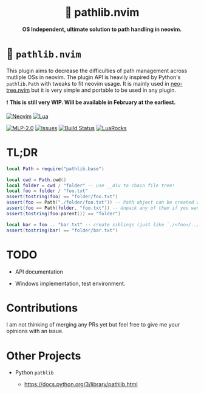 <div align="center">
  <h1>🐍 pathlib.nvim</h1>
  <p>
    <strong>
      OS Independent, ultimate solution to path handling in neovim.
    </strong>
  </p>
</div>

# 🐍 `pathlib.nvim`

This plugin aims to decrease the difficulties of path management across
mutliple OSs in neovim. The plugin API is heavily inspired by Python's
`pathlib.Path` with tweaks to fit neovim usage. It is mainly used in
[neo-tree.nvim](https://github.com/nvim-neo-tree/neo-tree.nvim) but it
is very simple and portable to be used in any plugin.

❗ **This is still very WIP. Will be available in February at the
earliest.**

[![Neovim](https://img.shields.io/badge/NeoVim-%2357A143.svg?&style=for-the-badge&logo=neovim&logoColor=white)](https://neovim.io/)
[![Lua](https://img.shields.io/badge/lua-%232C2D72.svg?style=for-the-badge&logo=lua&logoColor=white)](https://www.lua.org/)

[![MLP-2.0](https://img.shields.io/github/license/pysan3/pathlib.nvim.svg?style=for-the-badge)](https://github.com/pysan3/pathlib.nvim/blob/master/LICENSE)
[![Issues](https://img.shields.io/github/issues/pysan3/pathlib.nvim.svg?style=for-the-badge)](https://github.com/pysan3/pathlib.nvim/issues)
[![Build
Status](https://img.shields.io/github/actions/workflow/status/pysan3/pathlib.nvim/lua_ls-typecheck.yml?style=for-the-badge)](https://github.com/pysan3/pathlib.nvim/actions/workflows/lua_ls-typecheck.yml)
[![LuaRocks](https://img.shields.io/luarocks/v/pysan3/pathlib.nvim?logo=lua&color=purple&style=for-the-badge)](https://luarocks.org/modules/pysan3/pathlib.nvim)

# TL;DR

``` lua
local Path = require("pathlib.base")

local cwd = Path.cwd()
local folder = cwd / "folder" -- use __div to chain file tree!
local foo = folder / "foo.txt"
assert(tostring(foo) == "folder/foo.txt")
assert(foo == Path("./folder/foo.txt")) -- Path object can be created with arguments
assert(foo == Path(folder, "foo.txt")) -- Unpack any of them if you want!
assert(tostring(foo:parent()) == "folder")

local bar = foo .. "bar.txt" -- create siblings (just like `./<foo>/../bar.txt`)
assert(tostring(bar) == "folder/bar.txt")
```

# TODO

- API documentation

- Windows implementation, test environment.

# Contributions

I am not thinking of merging any PRs yet but feel free to give me your
opinions with an issue.

# Other Projects

- Python `pathlib`

  - <https://docs.python.org/3/library/pathlib.html>
